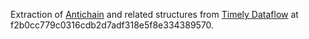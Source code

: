 Extraction of [Antichain] and related structures from [Timely Dataflow] at f2b0cc779c0316cdb2d7adf318e5f8e334389570.

[Antichain]: https://docs.rs/timely/0.12.0/timely/progress/frontier/struct.Antichain.html
[Timely Dataflow]: https://github.com/frankmcsherry/timely-dataflow

